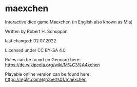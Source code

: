 # maexchen

Interactive dice game Maexchen (in English also known as Mia)

Written by Robert H. Schuppan

last changed: 02.07.2022

Licensed under CC BY-SA 4.0

Rules can be found (in German) here: https://de.wikipedia.org/wiki/M%C3%A4xchen

Playable online version can be found here: https://replit.com/@roberts01/maexchen

